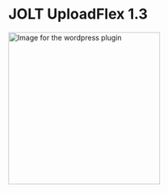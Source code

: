 # JOLT UploadFlex 1.3
<img src="https://github.com/user-attachments/assets/e0ea1c68-b691-4b03-8630-ab344001e28b" alt="Image for the wordpress plugin" width="300" >

